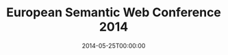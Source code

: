 ---
acronym: ESWC 2014
date: '2014-05-25T00:00:00'
ext_url: http://2014.eswc-conferences.org/
location: Crete, Greece
submission_date: '2014-01-13T00:00:00'
title: European Semantic Web Conference 2014
---